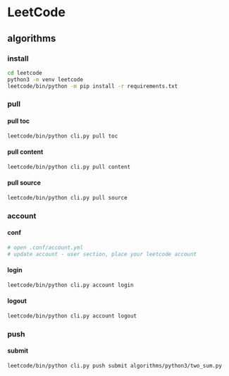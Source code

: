 # LeetCode

## algorithms

### install
```bash
cd leetcode
python3 -m venv leetcode
leetcode/bin/python -m pip install -r requirements.txt
```

### pull
#### pull toc
```bash
leetcode/bin/python cli.py pull toc
```
#### pull content
```bash
leetcode/bin/python cli.py pull content
```
#### pull source
```bash
leetcode/bin/python cli.py pull source
```


### account
#### conf
```bash
# open .conf/account.yml
# update account - user section, place your leetcode account
```
#### login
```bash
leetcode/bin/python cli.py account login
```
#### logout
```bash
leetcode/bin/python cli.py account logout
```


### push
#### submit
```bash
leetcode/bin/python cli.py push submit algorithms/python3/two_sum.py
```
